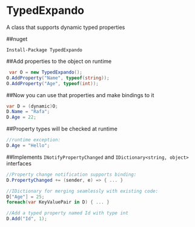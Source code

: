 # TypedExpando
A class that supports dynamic typed properties

##nuget
```
Install-Package TypedExpando
```

##Add properties to the object on runtime
```c#
 var O = new TypedExpando();
O.AddProperty("Name", typeof(string));
O.AddProperty("Age", typeof(int));
```

##Now you can use that properties and make bindings to it
```c#
var D = (dynamic)O;
D.Name = "Rafa";
D.Age = 22;
```

##Property types will be checked at runtime
```c#
//runtime exception: 
D.Age = "Hello";
```

##Implements `INotifyPropertyChanged` and `IDictionary<string, object>` interfaces
```c#
//Property change notification supports binding:
D.PropertyChanged += (sender, e) => { ... }

//IDictionary for merging seamlessly with existing code:
D["Age"] = 25;
foreach(var KeyValuePair in D) { ... }

//Add a typed property named Id with type int
D.Add("Id", 1);
```


